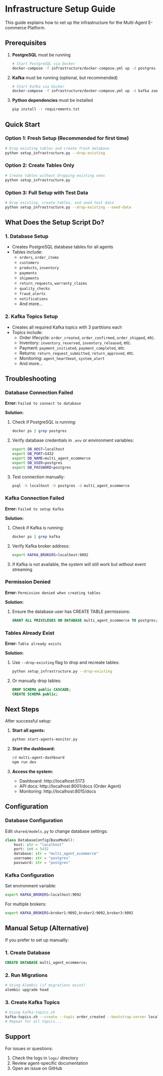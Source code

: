 # Infrastructure Setup Guide

This guide explains how to set up the infrastructure for the Multi-Agent E-commerce Platform.

## Prerequisites

1. **PostgreSQL** must be running
   ```bash
   # Start PostgreSQL via Docker
   docker-compose -f infrastructure/docker-compose.yml up -d postgres
   ```

2. **Kafka** must be running (optional, but recommended)
   ```bash
   # Start Kafka via Docker
   docker-compose -f infrastructure/docker-compose.yml up -d kafka zookeeper
   ```

3. **Python dependencies** must be installed
   ```bash
   pip install -r requirements.txt
   ```

## Quick Start

### Option 1: Fresh Setup (Recommended for first time)

```bash
# Drop existing tables and create fresh database
python setup_infrastructure.py --drop-existing
```

### Option 2: Create Tables Only

```bash
# Create tables without dropping existing ones
python setup_infrastructure.py
```

### Option 3: Full Setup with Test Data

```bash
# Drop existing, create tables, and seed test data
python setup_infrastructure.py --drop-existing --seed-data
```

## What Does the Setup Script Do?

### 1. Database Setup
- Creates PostgreSQL database tables for all agents
- Tables include:
  - `orders`, `order_items`
  - `customers`
  - `products`, `inventory`
  - `payments`
  - `shipments`
  - `return_requests`, `warranty_claims`
  - `quality_checks`
  - `fraud_alerts`
  - `notifications`
  - And more...

### 2. Kafka Topics Setup
- Creates all required Kafka topics with 3 partitions each
- Topics include:
  - Order lifecycle: `order_created`, `order_confirmed`, `order_shipped`, etc.
  - Inventory: `inventory_reserved`, `inventory_released`, etc.
  - Payment: `payment_initiated`, `payment_completed`, etc.
  - Returns: `return_request_submitted`, `return_approved`, etc.
  - Monitoring: `agent_heartbeat`, `system_alert`
  - And more...

## Troubleshooting

### Database Connection Failed

**Error:** `Failed to connect to database`

**Solution:**
1. Check if PostgreSQL is running:
   ```bash
   docker ps | grep postgres
   ```

2. Verify database credentials in `.env` or environment variables:
   ```bash
   export DB_HOST=localhost
   export DB_PORT=5432
   export DB_NAME=multi_agent_ecommerce
   export DB_USER=postgres
   export DB_PASSWORD=postgres
   ```

3. Test connection manually:
   ```bash
   psql -h localhost -U postgres -d multi_agent_ecommerce
   ```

### Kafka Connection Failed

**Error:** `Failed to setup Kafka`

**Solution:**
1. Check if Kafka is running:
   ```bash
   docker ps | grep kafka
   ```

2. Verify Kafka broker address:
   ```bash
   export KAFKA_BROKERS=localhost:9092
   ```

3. If Kafka is not available, the system will still work but without event streaming

### Permission Denied

**Error:** `Permission denied when creating tables`

**Solution:**
1. Ensure the database user has CREATE TABLE permissions:
   ```sql
   GRANT ALL PRIVILEGES ON DATABASE multi_agent_ecommerce TO postgres;
   ```

### Tables Already Exist

**Error:** `Table already exists`

**Solution:**
1. Use `--drop-existing` flag to drop and recreate tables:
   ```bash
   python setup_infrastructure.py --drop-existing
   ```

2. Or manually drop tables:
   ```sql
   DROP SCHEMA public CASCADE;
   CREATE SCHEMA public;
   ```

## Next Steps

After successful setup:

1. **Start all agents:**
   ```bash
   python start-agents-monitor.py
   ```

2. **Start the dashboard:**
   ```bash
   cd multi-agent-dashboard
   npm run dev
   ```

3. **Access the system:**
   - Dashboard: http://localhost:5173
   - API docs: http://localhost:8001/docs (Order Agent)
   - Monitoring: http://localhost:8015/docs

## Configuration

### Database Configuration

Edit `shared/models.py` to change database settings:

```python
class DatabaseConfig(BaseModel):
    host: str = "localhost"
    port: int = 5432
    database: str = "multi_agent_ecommerce"
    username: str = "postgres"
    password: str = "postgres"
```

### Kafka Configuration

Set environment variable:

```bash
export KAFKA_BROKERS=localhost:9092
```

For multiple brokers:

```bash
export KAFKA_BROKERS=broker1:9092,broker2:9092,broker3:9092
```

## Manual Setup (Alternative)

If you prefer to set up manually:

### 1. Create Database

```sql
CREATE DATABASE multi_agent_ecommerce;
```

### 2. Run Migrations

```bash
# Using Alembic (if migrations exist)
alembic upgrade head
```

### 3. Create Kafka Topics

```bash
# Using kafka-topics.sh
kafka-topics.sh --create --topic order_created --bootstrap-server localhost:9092 --partitions 3 --replication-factor 1
# Repeat for all topics...
```

## Support

For issues or questions:
1. Check the logs in `logs/` directory
2. Review agent-specific documentation
3. Open an issue on GitHub

